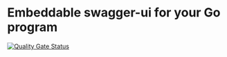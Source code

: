 Embeddable swagger-ui for your Go program
=========================================

[![Quality Gate Status](https://sonarcloud.io/api/project_badges/measure?project=mwmahlberg_swagger-ui&metric=alert_status)](https://sonarcloud.io/summary/new_code?id=mwmahlberg_swagger-ui)